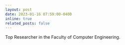 ```yaml
---
layout: post
date: 2023-01-16 07:59:00-0400
inline: true
related_posts: false
---
```


Top Researcher in the Faculty of Computer Engineering.
